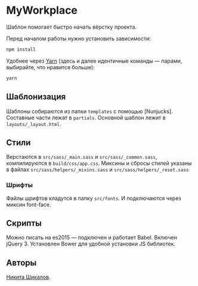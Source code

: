 # MyWorkplace
Шаблон помогает быстро начать вёрстку проекта.

Перед началом работы нужно установить зависимости:
```bash
npm install
```

Удобнее через [Yarn](https://yarnpkg.com) (здесь и далее идентичные команды — парами, выбирайте, что нравится больше):
```bash
yarn
```


## Шаблонизация
Шаблоны собираются из папки `templates` с помощью [Nunjucks]. Составные части лежат в `partials`. Основной шаблон лежит в `layouts/_layout.html`.

## Стили
Верстаются в `src/sass/_main.sass` и `src/sass/_common.sass`, компилируются в `build/css/app.css`. Миксины и сбросы стилей указаны в файлах `src/sass/helpers/_mixins.sass` и `src/sass/helpers/_reset.sass`

### Шрифты
Файлы шрифтов кладутся в папку `src/fonts`. И подключаются через миксин font-face.

## Скрипты
Можно писать на es2015 — подключен и работает Babel. Включен jQuery 3. Установлен Bower для удобной установки JS библиотек.

## Авторы
[Никита Шикалов](https://github.com/ShikalovNikita).